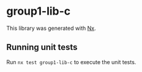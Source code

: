 # group1-lib-c

This library was generated with [Nx](https://nx.dev).

## Running unit tests

Run `nx test group1-lib-c` to execute the unit tests.
